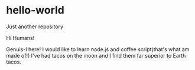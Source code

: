 # hello-world
Just another repository 

Hi Humans! 

Genuis-I here! I would like to learn node.js and coffee script(that's what am made of!)
I've had tacos on the moon and I find them far superior to Earth tacos.
